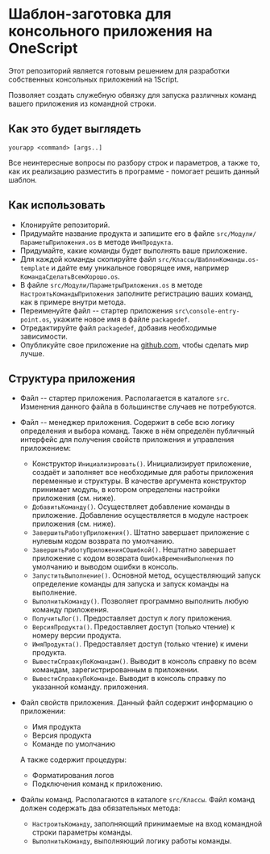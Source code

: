 # Шаблон-заготовка для консольного приложения на OneScript

Этот репозиторий является готовым решением для разработки собственных консольных приложений на 1Script.

Позволяет создать служебную обвязку для запуска различных команд вашего приложения из командной строки.

## Как это будет выглядеть

    yourapp <command> [args..]

Все неинтересные вопросы по разбору строк и параметров, а также то, как их реализацию разместить в программе - помогает решить данный шаблон.

## Как использовать

* Клонируйте репозиторий.
* Придумайте название продукта и запишите его в файле `src/Модули/ПараметыПриложения.os` в методе `ИмяПродукта`.
* Придумайте, какие команды будет выполнять ваше приложение.
* Для каждой команды скопируйте файл `src/Классы/ШаблонКоманды.os-template` и дайте ему уникальное говорящее имя, например `КомандаСделатьВсемХорошо.os`.
* В файле `src/Модули/ПараметрыПриложения.os` в методе `НастроитьКомандыПриложения` заполните регистрацию ваших команд, как в примере внутри метода.
* Переименуйте файл -- стартер приложения `src\console-entry-point.os`, укажите новое имя в файле `packagedef`.
* Отредактируйте файл `packagedef`, добавив необходимые зависимости.
* Опубликуйте свое приложение на [github.com](https://github.com), чтобы сделать мир лучше.

## Структура приложения

* Файл -- стартер приложения. Располагается в каталоге `src`. Изменения данного файла в большинстве случаев не потребуются.
* Файл -- менеджер приложения. Содержит в себе всю логику определения и выбора команд. Также в нём определён публичный интерфейс для получения свойств приложения и управления приложением:
    * Конструктор `Инициализировать()`. Инициализирует приложение, создаёт и заполняет все необходимые для работы
    приложения переменные и структуры. В качестве аргумента конструктор принимает модуль, в котором определены настройки
    приложения (см. ниже).
    * `ДобавитьКоманду()`. Осуществляет добавление команды в приложение. Добавление осуществляется в модуле настроек
    приложения (см. ниже).
    * `ЗавершитьРаботуПриложения()`. Штатно завершает приложение с нулевым кодом возврата по умолчанию.
    * `ЗавершитьРаботуПриложенияСОшибкой()`. Нештатно завершает приложение с кодом возврата `ОшибкаВремениВыполнения`
    по умолчанию и выводом ошибки в консоль.
    * `ЗапуститьВыполнение()`. Основной метод, осуществляющий запуск определение команды для запуска и запуск
    команды на выполнение.
    * `ВыполнитьКоманду()`. Позволяет программно выполнить любую команду приложения.
    * `ПолучитьЛог()`. Предоставляет доступ к логу приложения.
    * `ВерсияПродукта()`. Предоставляет доступ (только чтение) к номеру версии продукта.
    * `ИмяПродукта()`. Предоставляет доступ (только чтение) к имени продукта.
    * `ВывестиСправкуПоКомандам()`. Выводит в консоль справку по всем командам, зарегистрированным в приложении.
    * `ВывестиСправкуПоКоманде`. Выводит в консоль справку по указанной команду.
    приложения.
* Файл свойств приложения. Данный файл содержит информацию о приложении:
    * Имя продукта
    * Версия продукта
    * Команде по умолчанию

    А также содержит процедуры:
    * Форматирования логов
    * Подключения команд к приложению.
* Файлы команд. Располагаются в каталоге `src/Классы`. Файл команд должен содержать два обязательных метода:
    * `НастроитьКоманду`, заполняющий принимаемые на вход командной строки параметры команды.
    * `ВыполнитьКоманду`, выполняющий логику работы команды.
